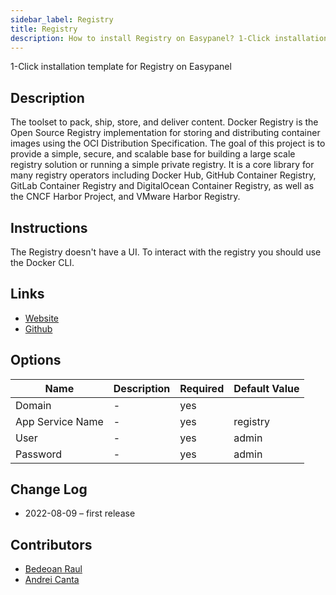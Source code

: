 ```yaml
---
sidebar_label: Registry
title: Registry
description: How to install Registry on Easypanel? 1-Click installation template for Registry on Easypanel
---
```


<!-- generated -->

1-Click installation template for Registry on Easypanel

## Description

The toolset to pack, ship, store, and deliver content. Docker Registry is the Open Source Registry implementation for storing and distributing container images using the OCI Distribution Specification. The goal of this project is to provide a simple, secure, and scalable base for building a large scale registry solution or running a simple private registry. It is a core library for many registry operators including Docker Hub, GitHub Container Registry, GitLab Container Registry and DigitalOcean Container Registry, as well as the CNCF Harbor Project, and VMware Harbor Registry.

## Instructions

The Registry doesn't have a UI. To interact with the registry you should use the Docker CLI.

## Links

- [Website](https://hub.docker.com/_/registry)
- [Github](https://github.com/distribution/distribution)

## Options

Name | Description | Required | Default Value
-|-|-|-
Domain | - | yes | 
App Service Name | - | yes | registry
User | - | yes | admin
Password | - | yes | admin

## Change Log

- 2022-08-09 – first release

## Contributors

- [Bedeoan Raul](https://github.com/bedeoan)
- [Andrei Canta](https://github.com/deiucanta)
